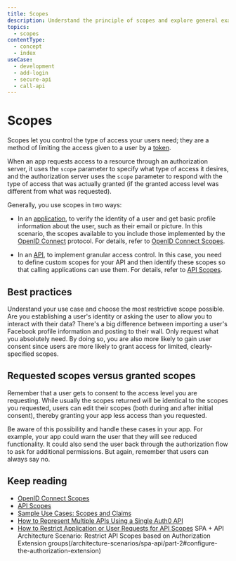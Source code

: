 ```yaml
---
title: Scopes
description: Understand the principle of scopes and explore general examples of their use.
topics:
  - scopes
contentType:
  - concept
  - index
useCase:
  - development
  - add-login
  - secure-api
  - call-api
---
```

# Scopes

Scopes let you control the type of access your users need; they are a method of limiting the access given to a user by a [token](/tokens). 

When an app requests access to a resource through an authorization server, it uses the `scope` parameter to specify what type of access it desires, and the authorization server uses the `scope` parameter to respond with the type of access that was actually granted (if the granted access level was different from what was requested).

Generally, you use scopes in two ways:

* In an [application](/applications), to verify the identity of a user and get basic profile information about the user, such as their email or picture. In this scenario, the scopes available to you include those implemented by the [OpenID Connect](/protocols/oidc) protocol. For details, refer to [OpenID Connect Scopes](/scopes/current/oidc-scopes).

* In an [API](/apis), to implement granular access control. In this case, you need to define custom scopes for your API and then identify these scopes so that calling applications can use them. For details, refer to [API Scopes](/scopes/current/api-scopes).


## Best practices

Understand your use case and choose the most restrictive scope possible. Are you establishing a user's identity or asking the user to allow you to interact with their data? There's a big difference between importing a user's Facebook profile information and posting to their wall. Only request what you absolutely need. By doing so, you are also more likely to gain user consent since users are more likely to grant access for limited, clearly-specified scopes.


## Requested scopes versus granted scopes

Remember that a user gets to consent to the access level you are requesting. While usually the scopes returned will be identical to the scopes you requested, users can edit their scopes (both during and after initial consent), thereby granting your app less access than you requested. 

Be aware of this possibility and handle these cases in your app. For example, your app could warn the user that they will see reduced functionality. It could also send the user back through the authorization flow to ask for additional permissions. But again, remember that users can always say no.


## Keep reading

- [OpenID Connect Scopes](/scopes/current/oidc-scopes)
- [API Scopes](/scopes/current/api-scopes)
- [Sample Use Cases: Scopes and Claims](/scopes/current/sample-use-cases)
- [How to Represent Multiple APIs Using a Single Auth0 API](/api-auth/tutorials/represent-multiple-apis)
- [How to Restrict Application or User Requests for API Scopes](/api-auth/restrict-requests-for-scopes)
SPA + API Architecture Scenario: Restrict API Scopes based on Authorization Extension groups(/architecture-scenarios/spa-api/part-2#configure-the-authorization-extension)

